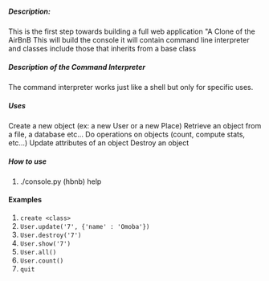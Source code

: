 ##### Description:
This is the first step towards building a full web application "A Clone of the AirBnB
This will build the console it will contain command line interpreter and classes include those that inherits from a base class

##### Description of the Command Interpreter
The command interpreter works just like a shell but only for specific uses.
##### Uses
Create a new object (ex: a new User or a new Place)
Retrieve an object from a file, a database etc…
Do operations on objects (count, compute stats, etc…)
Update attributes of an object
Destroy an object
##### How to use
1. ./console.py
(hbnb) help
#### Examples
1. `create <class>`
2. `User.update('7', {'name' : 'Omoba'})`
3. `User.destroy('7')`
4. `User.show('7')`
5. `User.all()`
6. `User.count()`
7. `quit`
